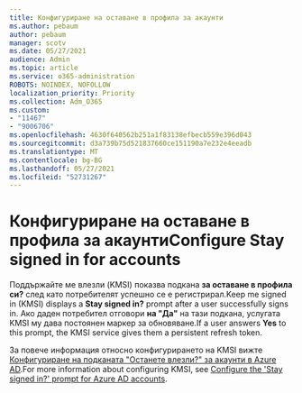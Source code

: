 ```yaml
---
title: Конфигуриране на оставане в профила за акаунти
ms.author: pebaum
author: pebaum
manager: scotv
ms.date: 05/27/2021
audience: Admin
ms.topic: article
ms.service: o365-administration
ROBOTS: NOINDEX, NOFOLLOW
localization_priority: Priority
ms.collection: Adm_O365
ms.custom:
- "11467"
- "9006706"
ms.openlocfilehash: 4630f640562b251a1f83138efbecb559e396d043
ms.sourcegitcommit: d3a739b75d521837660ce151190a7e232e4eeadb
ms.translationtype: MT
ms.contentlocale: bg-BG
ms.lasthandoff: 05/27/2021
ms.locfileid: "52731267"
---
```

# <a name="configure-stay-signed-in-for-accounts"></a><span data-ttu-id="f4614-102">Конфигуриране на оставане в профила за акаунти</span><span class="sxs-lookup"><span data-stu-id="f4614-102">Configure Stay signed in for accounts</span></span>

<span data-ttu-id="f4614-103">Поддържайте ме влезли (KMSI) показва подкана **за оставане в профила си?** след като потребителят успешно се е регистрирал.</span><span class="sxs-lookup"><span data-stu-id="f4614-103">Keep me signed in (KMSI) displays a **Stay signed in?** prompt after a user successfully signs in.</span></span> <span data-ttu-id="f4614-104">Ако даден потребител отговори **на "Да"** на тази подкана, услугата KMSI му дава постоянен маркер за обновяване.</span><span class="sxs-lookup"><span data-stu-id="f4614-104">If a user answers **Yes** to this prompt, the KMSI service gives them a persistent refresh token.</span></span> 

<span data-ttu-id="f4614-105">За повече информация относно конфигурирането на KMSI вижте [Конфигуриране на подканата "Останете влезли?" за акаунти в Azure AD](/azure/active-directory/fundamentals/keep-me-signed-in).</span><span class="sxs-lookup"><span data-stu-id="f4614-105">For more information about configuring KMSI, see [Configure the 'Stay signed in?' prompt for Azure AD accounts](/azure/active-directory/fundamentals/keep-me-signed-in).</span></span>